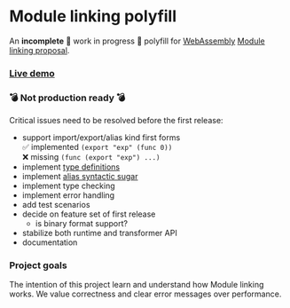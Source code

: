 # Module linking polyfill

An **incomplete** 🚧 work in progress 🚧 polyfill for [WebAssembly](https://webassembly.org/) [Module linking proposal](https://github.com/WebAssembly/module-linking).

### <a href="https://concept-not-found.github.io/module-linking-polyfill">Live demo</a>

### 💣 Not production ready 💣

Critical issues need to be resolved before the first release:

- support import/export/alias kind first forms<br/>
  ✅ implemented `(export "exp" (func 0))`<br/>
  ❌ missing `(func (export "exp") ...)`
- implement [type definitions](https://github.com/WebAssembly/module-linking/blob/main/design/proposals/module-linking/Explainer.md#type-definitions)
- implement [alias syntactic sugar](https://github.com/WebAssembly/module-linking/blob/main/design/proposals/module-linking/Explainer.md#alias-definitions)
- implement type checking
- implement error handling
- add test scenarios
- decide on feature set of first release
  - is binary format support?
- stabilize both runtime and transformer API
- documentation

### Project goals

The intention of this project learn and understand how Module linking works. We value correctness and clear error messages over performance.
